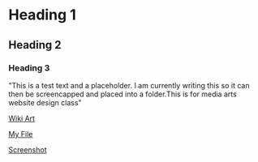 # Heading 1
## Heading 2
### Heading 3
"This is a test text and a placeholder. I am currently writing this so it can then be screencapped and placed into a folder.This is for media arts website design class"


[ Wiki Art](https://www.wikiart.org)


[My File](./responses.txt)

[Screenshot](./images/screenshot.png)